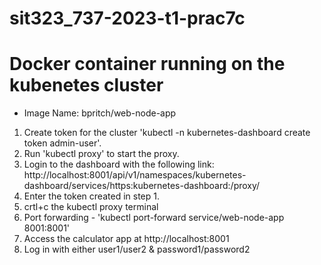 # sit323_737-2023-t1-prac7c

# Docker container running on the kubenetes cluster

- Image Name: bpritch/web-node-app

1. Create token for the cluster 'kubectl -n kubernetes-dashboard create token admin-user'.
2. Run 'kubectl proxy' to start the proxy.
3. Login to the dashboard with the following link:
   http://localhost:8001/api/v1/namespaces/kubernetes-dashboard/services/https:kubernetes-dashboard:/proxy/
4. Enter the token created in step 1.
5. crtl+c the kubectl proxy terminal
6. Port forwarding - 'kubectl port-forward service/web-node-app 8001:8001'
7. Access the calculator app at http://localhost:8001
8. Log in with either user1/user2 & password1/password2
